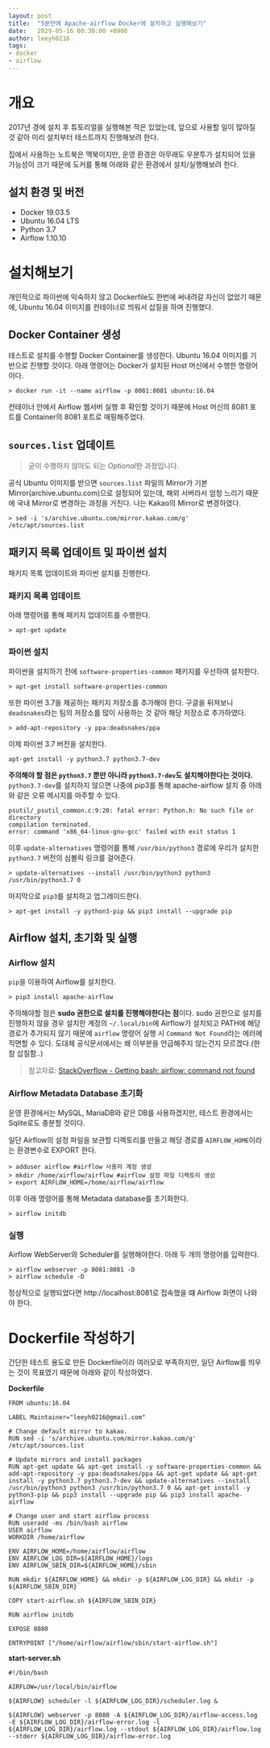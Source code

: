 ```yaml
---
layout: post
title:  "5분만에 Apache-airflow Docker에 설치하고 실행해보기"
date:   2029-05-16 00:30:00 +0900
author: leeyh0216
tags:
- docker
- airflow
---
```


# 개요

2017년 경에 설치 후 튜토리얼을 실행해본 적은 있었는데, 앞으로 사용할 일이 많아질 것 같아 미리 설치부터 테스트까지 진행해보려 한다.

집에서 사용하는 노트북은 맥북이지만, 운영 환경은 아무래도 우분투가 설치되어 있을 가능성이 크기 때문에 도커를 통해 아래와 같은 환경에서 설치/실행해보려 한다.

## 설치 환경 및 버전

* Docker 19.03.5
* Ubuntu 16.04 LTS
* Python 3.7
* Airflow 1.10.10

# 설치해보기

개인적으로 파이썬에 익숙하지 않고 Dockerfile도 한번에 써내려갈 자신이 없었기 때문에, Ubuntu 16.04 이미지를 컨테이너로 띄워서 삽질을 하며 진행했다.

## Docker Container 생성

테스트로 설치를 수행할 Docker Container를 생성한다. Ubuntu 16.04 이미지를 기반으로 진행할 것이다. 아래 명령어는 Docker가 설치된 Host 머신에서 수행한 명령어이다.

```
> docker run -it --name airflow -p 8081:8081 ubuntu:16.04
```

컨테이너 안에서 Airflow 웹서버 실행 후 확인할 것이기 때문에 Host 머신의 8081 포트를 Container의 8081 포트로 매핑해주었다.

## `sources.list` 업데이트

> 굳이 수행하지 않아도 되는 *Optional*한 과정입니다.

공식 Ubuntu 이미지를 받으면 `sources.list` 파일의 Mirror가 기본 Mirror(archive.ubuntu.com)으로 설정되어 있는데, 해외 서버라서 엄청 느리기 때문에 국내 Mirror로 변경하는 과정을 거친다. 나는 Kakao의 Mirror로 변경하였다.

```
> sed -i 's/archive.ubuntu.com/mirror.kakao.com/g' /etc/apt/sources.list
```

## 패키지 목록 업데이트 및 파이썬 설치

패키지 목록 업데이트와 파이썬 설치를 진행한다.

### 패키지 목록 업데이트

아래 명령어를 통해 패키지 업데이트를 수행한다.

```
> apt-get update
```

### 파이썬 설치

파이썬을 설치하기 전에 `software-properties-common` 패키지를 우선하여 설치한다.

```
> apt-get install software-properties-common
```

또한 파이썬 3.7을 제공하는 패키지 저장소를 추가해야 한다. 구글을 뒤져보니 `deadsnakes`라는 팀의 저장소를 많이 사용하는 것 같아 해당 저장소로 추가하였다.

```
> add-apt-repository -y ppa:deadsnakes/ppa
```

이제 파이썬 3.7 버전을 설치한다.

```
apt-get install -y python3.7 python3.7-dev
```

**주의해야 할 점은 `python3.7` 뿐만 아니라 `python3.7-dev`도 설치해야한다는 것이다.** `python3.7-dev`를 설치하지 않으면 나중에 pip3를 통해 apache-airflow 설치 중 아래와 같은 오류 메시지를 마주할 수 있다.

```
psutil/_psutil_common.c:9:20: fatal error: Python.h: No such file or directory
compilation terminated.
error: command 'x86_64-linux-gnu-gcc' failed with exit status 1
```

이후 `update-alternatives` 명령어를 통해 `/usr/bin/python3` 경로에 우리가 설치한 `python3.7` 버전의 심볼릭 링크를 걸어준다.

```
> update-alternatives --install /usr/bin/python3 python3 /usr/bin/python3.7 0
```

마지막으로 `pip3`를 설치하고 업그레이드한다.

```
> apt-get install -y python3-pip && pip3 install --upgrade pip
```

## Airflow 설치, 초기화 및 실행

### Airflow 설치

`pip`을 이용하여 Airflow를 설치한다.

```
> pip3 install apache-airflow
```

주의해야할 점은 **sudo 권한으로 설치를 진행해야한다는 점**이다. sudo 권한으로 설치를 진행하지 않을 경우 설치한 계정의 `~/.local/bin`에 Airflow가 설치되고 PATH에 해당 경로가 추가되지 않기 때문에 `airflow` 명령어 실행 시 `Command Not Found`라는 에러에 직면할 수 있다. 도대체 공식문서에서는 왜 이부분을 언급해주지 않는건지 모르겠다.(한참 삽질함..)

> 참고자료: [StackOverflow - Getting bash: airflow: command not found](https://stackoverflow.com/questions/51122849/getting-bash-airflow-command-not-found)

### Airflow Metadata Database 초기화

운영 환경에서는 MySQL, MariaDB와 같은 DB를 사용하겠지만, 테스트 환경에서는 Sqlite로도 충분할 것이다.

일단 Airflow의 설정 파일을 보관할 디렉토리를 만들고 해당 경로를 `AIRFLOW_HOME`이라는 환경변수로 EXPORT 한다.

```
> adduser airflow #airflow 사용자 계정 생성
> mkdir /home/airflow/airflow #airflow 설정 파일 디렉토리 생성
> export AIRFLOW_HOME=/home/airflow/airflow
```

이후 아래 명령어를 통해 Metadata database를 초기화한다.

```
> airflow initdb
```

### 실행

Airflow WebServer와 Scheduler를 실행해야한다. 아래 두 개의 명령어를 입력한다.

```
> airflow webserver -p 8081:8081 -D
> airflow schedule -D
```

정상적으로 실행되었다면 http://localhost:8081로 접속했을 떄 Airflow 화면이 나와야 한다.

# Dockerfile 작성하기

간단한 테스트 용도로 만든 Dockerfile이라 여러모로 부족하지만, 일단 Airflow를 띄우는 것이 목표였기 때문에  아래와 같이 작성하였다.

**Dockerfile**

```
FROM ubuntu:16.04
  
LABEL Maintainer="leeyh0216@gmail.com"

# Change default mirror to kakao.
RUN sed -i 's/archive.ubuntu.com/mirror.kakao.com/g' /etc/apt/sources.list

# Update mirrors and install packages
RUN apt-get update && apt-get install -y software-properties-common && add-apt-repository -y ppa:deadsnakes/ppa && apt-get update && apt-get install -y python3.7 python3.7-dev && update-alternatives --install /usr/bin/python3 python3 /usr/bin/python3.7 0 && apt-get install -y python3-pip && pip3 install --upgrade pip && pip3 install apache-airflow

# Change user and start airflow process
RUN useradd -ms /bin/bash airflow
USER airflow
WORKDIR /home/airflow

ENV AIRFLOW_HOME=/home/airflow/airflow
ENV AIRFLOW_LOG_DIR=${AIRFLOW_HOME}/logs
ENV AIRFLOW_SBIN_DIR=${AIRFLOW_HOME}/sbin

RUN mkdir ${AIRFLOW_HOME} && mkdir -p ${AIRFLOW_LOG_DIR} && mkdir -p ${AIRFLOW_SBIN_DIR}

COPY start-airflow.sh ${AIRFLOW_SBIN_DIR}

RUN airflow initdb

EXPOSE 8080

ENTRYPOINT ["/home/airflow/airflow/sbin/start-airflow.sh"]
```

**start-server.sh**

```
#!/bin/bash
  
AIRFLOW=/usr/local/bin/airflow

${AIRFLOW} scheduler -l ${AIRFLOW_LOG_DIR}/scheduler.log &

${AIRFLOW} webserver -p 8080 -A ${AIRFLOW_LOG_DIR}/airflow-access.log -E ${AIRFLOW_LOG_DIR}/airflow-error.log -l ${AIRFLOW_LOG_DIR}/airflow.log --stdout ${AIRFLOW_LOG_DIR}/airflow.log --stderr ${AIRFLOW_LOG_DIR}/airflow-error.log
```